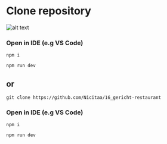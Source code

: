 # Clone repository

![alt text](https://i.imgur.com/9KSgjaN.png)

### Open in IDE (e.g VS Code)

```
npm i
```

```
npm run dev
```
## or

```
git clone https://github.com/Nicitaa/16_gericht-restaurant
```

### Open in IDE (e.g VS Code)

```
npm i
```

```
npm run dev
```
